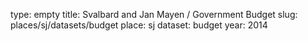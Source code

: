 type: empty
title: Svalbard and Jan Mayen / Government Budget
slug: places/sj/datasets/budget
place: sj
dataset: budget
year: 2014
